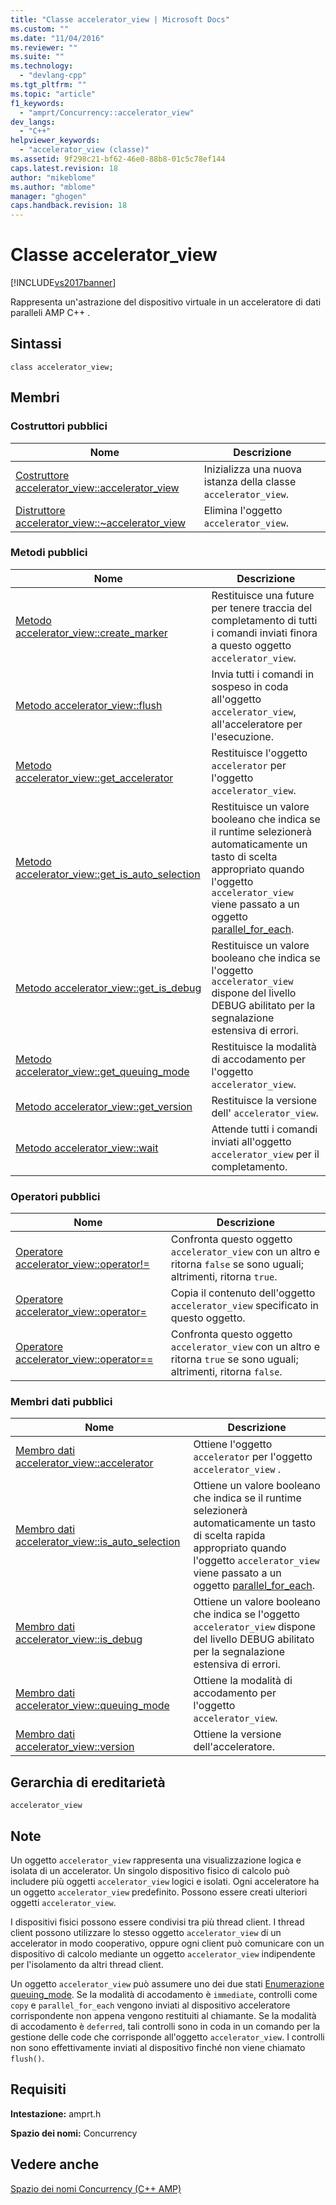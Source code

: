 ```yaml
---
title: "Classe accelerator_view | Microsoft Docs"
ms.custom: ""
ms.date: "11/04/2016"
ms.reviewer: ""
ms.suite: ""
ms.technology: 
  - "devlang-cpp"
ms.tgt_pltfrm: ""
ms.topic: "article"
f1_keywords: 
  - "amprt/Concurrency::accelerator_view"
dev_langs: 
  - "C++"
helpviewer_keywords: 
  - "accelerator_view (classe)"
ms.assetid: 9f298c21-bf62-46e0-88b8-01c5c78ef144
caps.latest.revision: 18
author: "mikeblome"
ms.author: "mblome"
manager: "ghogen"
caps.handback.revision: 18
---
```

# Classe accelerator_view
[!INCLUDE[vs2017banner](../../../assembler/inline/includes/vs2017banner.md)]

Rappresenta un'astrazione del dispositivo virtuale in un acceleratore di dati paralleli AMP C\+\+ .  
  
## Sintassi  
  
```  
class accelerator_view;  
```  
  
## Membri  
  
### Costruttori pubblici  
  
|Nome|Descrizione|  
|----------|-----------------|  
|[Costruttore accelerator\_view::accelerator\_view](../Topic/accelerator_view::accelerator_view%20Constructor.md)|Inizializza una nuova istanza della classe `accelerator_view`.|  
|[Distruttore accelerator\_view::~accelerator\_view](../Topic/accelerator_view::~accelerator_view%20Destructor.md)|Elimina l'oggetto `accelerator_view`.|  
  
### Metodi pubblici  
  
|Nome|Descrizione|  
|----------|-----------------|  
|[Metodo accelerator\_view::create\_marker](../Topic/accelerator_view::create_marker%20Method.md)|Restituisce una future per tenere traccia del completamento di tutti i comandi inviati finora a questo oggetto `accelerator_view`.|  
|[Metodo accelerator\_view::flush](../Topic/accelerator_view::flush%20Method.md)|Invia tutti i comandi in sospeso in coda all'oggetto `accelerator_view`, all'acceleratore per l'esecuzione.|  
|[Metodo accelerator\_view::get\_accelerator](../Topic/accelerator_view::get_accelerator%20Method.md)|Restituisce l'oggetto `accelerator` per l'oggetto `accelerator_view`.|  
|[Metodo accelerator\_view::get\_is\_auto\_selection](../Topic/accelerator_view::get_is_auto_selection%20Method.md)|Restituisce un valore booleano che indica se il runtime selezionerà automaticamente un tasto di scelta appropriato quando l'oggetto `accelerator_view` viene passato a un oggetto [parallel\_for\_each](../Topic/parallel_for_each%20Function%20\(C++%20AMP\).md).|  
|[Metodo accelerator\_view::get\_is\_debug](../Topic/accelerator_view::get_is_debug%20Method.md)|Restituisce un valore booleano che indica se l'oggetto `accelerator_view` dispone del livello DEBUG abilitato per la segnalazione estensiva di errori.|  
|[Metodo accelerator\_view::get\_queuing\_mode](../Topic/accelerator_view::get_queuing_mode%20Method.md)|Restituisce la modalità di accodamento per l'oggetto `accelerator_view`.|  
|[Metodo accelerator\_view::get\_version](../Topic/accelerator_view::get_version%20Method.md)|Restituisce la versione dell' `accelerator_view`.|  
|[Metodo accelerator\_view::wait](../Topic/accelerator_view::wait%20Method.md)|Attende tutti i comandi inviati all'oggetto `accelerator_view` per il completamento.|  
  
### Operatori pubblici  
  
|Nome|Descrizione|  
|----------|-----------------|  
|[Operatore accelerator\_view::operator\!\=](../Topic/accelerator_view::operator!=%20Operator.md)|Confronta questo oggetto `accelerator_view` con un altro e ritorna `false` se sono uguali; altrimenti, ritorna `true`.|  
|[Operatore accelerator\_view::operator\=](../Topic/accelerator_view::operator=%20Operator.md)|Copia il contenuto dell'oggetto `accelerator_view` specificato in questo oggetto.|  
|[Operatore accelerator\_view::operator\=\=](../Topic/accelerator_view::operator==%20Operator.md)|Confronta questo oggetto `accelerator_view` con un altro e ritorna `true` se sono uguali; altrimenti, ritorna `false`.|  
  
### Membri dati pubblici  
  
|Nome|Descrizione|  
|----------|-----------------|  
|[Membro dati accelerator\_view::accelerator](../Topic/accelerator_view::accelerator%20Data%20Member.md)|Ottiene l'oggetto `accelerator` per l'oggetto `accelerator_view` .|  
|[Membro dati accelerator\_view::is\_auto\_selection](../Topic/accelerator_view::is_auto_selection%20Data%20Member.md)|Ottiene un valore booleano che indica se il runtime selezionerà automaticamente un tasto di scelta rapida appropriato quando l'oggetto `accelerator_view` viene passato a un oggetto [parallel\_for\_each](../Topic/parallel_for_each%20Function%20\(C++%20AMP\).md).|  
|[Membro dati accelerator\_view::is\_debug](../Topic/accelerator_view::is_debug%20Data%20Member.md)|Ottiene un valore booleano che indica se l'oggetto `accelerator_view` dispone del livello DEBUG abilitato per la segnalazione estensiva di errori.|  
|[Membro dati accelerator\_view::queuing\_mode](../Topic/accelerator_view::queuing_mode%20Data%20Member.md)|Ottiene la modalità di accodamento per l'oggetto `accelerator_view`.|  
|[Membro dati accelerator\_view::version](../Topic/accelerator_view::version%20Data%20Member.md)|Ottiene la versione dell'acceleratore.|  
  
## Gerarchia di ereditarietà  
 `accelerator_view`  
  
## Note  
 Un oggetto `accelerator_view` rappresenta una visualizzazione logica e isolata di un accelerator.  Un singolo dispositivo fisico di calcolo può includere più oggetti `accelerator_view` logici e isolati.  Ogni acceleratore ha un oggetto `accelerator_view` predefinito.  Possono essere creati ulteriori oggetti `accelerator_view`.  
  
 I dispositivi fisici possono essere condivisi tra più thread client.  I thread client possono utilizzare lo stesso oggetto `accelerator_view` di un accelerator in modo cooperativo, oppure ogni client può comunicare con un dispositivo di calcolo mediante un oggetto `accelerator_view` indipendente per l'isolamento da altri thread client.  
  
 Un oggetto `accelerator_view` può assumere uno dei due stati [Enumerazione queuing\_mode](../../../parallel/amp/reference/queuing-mode-enumeration.md).  Se la modalità di accodamento è `immediate`, controlli come `copy` e `parallel_for_each` vengono inviati al dispositivo acceleratore corrispondente non appena vengono restituiti al chiamante.  Se la modalità di accodamento è `deferred`, tali controlli sono in coda in un comando per la gestione delle code che corrisponde all'oggetto `accelerator_view`.  I controlli non sono effettivamente inviati al dispositivo finché non viene chiamato `flush()`.  
  
## Requisiti  
 **Intestazione:** amprt.h  
  
 **Spazio dei nomi:** Concurrency  
  
## Vedere anche  
 [Spazio dei nomi Concurrency \(C\+\+ AMP\)](../../../parallel/amp/reference/concurrency-namespace-cpp-amp.md)